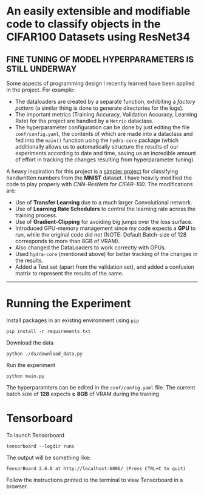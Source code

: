 # An easily extensible and modifiable code to classify objects in the CIFAR100 Datasets using ResNet34

## FINE TUNING OF MODEL HYPERPARAMETERS IS STILL UNDERWAY

Some aspects of programming design I recently learned have been applied in the project.
For example: 
- The dataloaders are created by a separate function, exhibiting a _factory pattern_ (a similar thing is done to generate directories for the logs).
- The important metrics (Training Accuracy, Validation Accuracy, Learning Rate) for the project are handled by a `Metric` dataclass.
- The hyperparameter configuration can be done by just editing the file `conf/config.yaml`, the contents of which are made into a dataclass and fed into the `main()` function using the `hydra-core` package (which additionally allows us to automatically structure the results of our experiments according to date and time, saving us an incredible amount of effort in tracking the changes resulting from hyperparameter tuning).

A heavy inspiration for this project is a [simpler project](https://github.com/ArjanCodes/2021-data-science-refactor/tree/main) for classifying handwritten numbers from the **MNIST** dataset. I have heavily modified the code to play properly with _CNN-ResNets_ for _CIFAR-100_. The modifications are:
- Use of **Transfer Learning** due to a much larger Convolutional network.
- Use of **Learning Rate Schedulers** to control the learning rate across the training process.
- Use of **Gradient-Clipping** for avoiding big jumps over the loss surface.
- Introduced GPU-memory management since my code expects a **GPU** to run, while the original code did not (NOTE: Default Batch-size of 128 corresponds to more than 8GB of VRAM).
- Also changed the DataLoaders to work correctly with GPUs.
- Used `hydra-core` (mentioned above) for better tracking of the changes in the results.
- Added a Test set (apart from the validation set), and added a confusion matrix to represent the results of the same.

---

# Running the Experiment
Install packages in an existing environment using `pip`
```shell
pip install -r requirements.txt
```

Download the data
```
python ./ds/download_data.py
```

Run the experiment
```shell
python main.py
```

The hyperparamters can be edited in the `conf/config.yaml` file.
The current batch size of **128** expects **$\geq$ 8GB** of VRAM during the training

# Tensorboard

To launch Tensorboard
```shell
tensorboard --logdir runs
```

The output will be something like:
```shell
TensorBoard 2.6.0 at http://localhost:6006/ (Press CTRL+C to quit)
```

Follow the instructions printed to the terminal to view Tensorboard in a browser.
